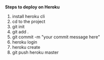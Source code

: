 **Steps to deploy on Heroku**

1. install heroku cli
2. cd to the project
3. git init
4. git add .
5. git commit -m "your commit message here"
6. heroku login
7. heroku create
8. git push heroku master